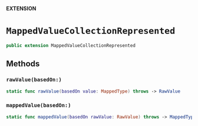 **EXTENSION**

# `MappedValueCollectionRepresented`
```swift
public extension MappedValueCollectionRepresented
```

## Methods
### `rawValue(basedOn:)`

```swift
static func rawValue(basedOn value: MappedType) throws -> RawValue
```

### `mappedValue(basedOn:)`

```swift
static func mappedValue(basedOn rawValue: RawValue) throws -> MappedType
```
